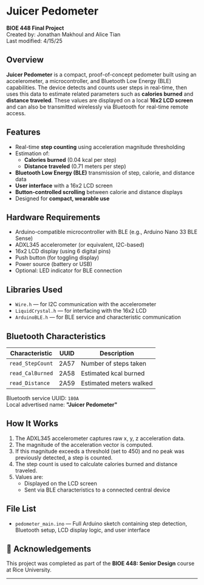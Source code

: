 # Juicer Pedometer

**BIOE 448 Final Project**  
Created by: Jonathan Makhoul and Alice Tian  
Last modified: 4/15/25

## Overview

**Juicer Pedometer** is a compact, proof-of-concept pedometer built using an accelerometer, a microcontroller, and Bluetooth Low Energy (BLE) capabilities. The device detects and counts user steps in real-time, then uses this data to estimate related parameters such as **calories burned** and **distance traveled**. These values are displayed on a local **16x2 LCD screen** and can also be transmitted wirelessly via Bluetooth for real-time remote access.

## Features

- Real-time **step counting** using acceleration magnitude thresholding
- Estimation of:
  - **Calories burned** (0.04 kcal per step)
  - **Distance traveled** (0.71 meters per step)
- **Bluetooth Low Energy (BLE)** transmission of step, calorie, and distance data
- **User interface** with a 16x2 LCD screen
- **Button-controlled scrolling** between calorie and distance displays
- Designed for **compact, wearable use**

## Hardware Requirements

- Arduino-compatible microcontroller with BLE (e.g., Arduino Nano 33 BLE Sense)
- ADXL345 accelerometer (or equivalent, I2C-based)
- 16x2 LCD display (using 6 digital pins)
- Push button (for toggling display)
- Power source (battery or USB)
- Optional: LED indicator for BLE connection

## Libraries Used

- `Wire.h` — for I2C communication with the accelerometer
- `LiquidCrystal.h` — for interfacing with the 16x2 LCD
- `ArduinoBLE.h` — for BLE service and characteristic communication

## Bluetooth Characteristics

| Characteristic       | UUID   | Description          |
|----------------------|--------|----------------------|
| `read_StepCount`     | 2A57   | Number of steps taken |
| `read_CalBurned`     | 2A58   | Estimated kcal burned |
| `read_Distance`      | 2A59   | Estimated meters walked |

Bluetooth service UUID: `180A`  
Local advertised name: **"Juicer Pedometer"**

## How It Works

1. The ADXL345 accelerometer captures raw x, y, z acceleration data.
2. The magnitude of the acceleration vector is computed.
3. If this magnitude exceeds a threshold (set to 450) and no peak was previously detected, a step is counted.
4. The step count is used to calculate calories burned and distance traveled.
5. Values are:
   - Displayed on the LCD screen
   - Sent via BLE characteristics to a connected central device

## File List

- `pedometer_main.ino` — Full Arduino sketch containing step detection, Bluetooth setup, LCD display logic, and user interface

## 💬 Acknowledgements

This project was completed as part of the **BIOE 448: Senior Design** course at Rice University.

---
